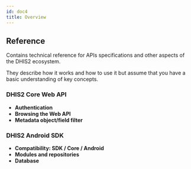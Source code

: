 ```yaml
---
id: doc4
title: Overview
---
```


## Reference 

Contains technical reference for APIs specifications and other aspects of the DHIS2 ecosystem. 

They describe how it works and how to use it but assume that you have a basic understanding of key concepts.

### DHIS2 Core Web API

* **Authentication**
* **Browsing the Web API** 
* **Metadata object/field filter**

### DHIS2 Android SDK

* **Compatibility: SDK / Core / Android**
* **Modules and repositories** 
* **Database**
